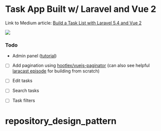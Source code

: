 Task App Built w/ Laravel and Vue 2
===

Link to Medium article: [Build a Task List with Laravel 5.4 and Vue 2](https://medium.com/@connorleech/build-a-task-list-with-laravel-5-4-and-vue-2-9be0bba06801)

![](https://cdn-images-1.medium.com/max/800/1*K4ql54DReAe8bguU0rTXtQ.png)

### Todo

- Admin panel ([tutorial](https://nick-basile.com/blog/post/how-to-build-an-admin-in-laravel-using-tdd))

- [ ] Add pagination using [hootlex/vuejs-paginator](https://github.com/hootlex/vuejs-paginator) (can also see helpful [laracast episode](https://laracasts.com/series/lets-build-a-forum-with-laravel/episodes/16) for building from scratch)

- [ ] Edit tasks

- [ ] Search tasks

- [ ] Task filters


# repository_design_pattern
